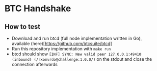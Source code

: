 # BTC Handshake
## How to test

- Download and run btcd (full node implementation written in Go), available (here)[https://github.com/btcsuite/btcd]
- Run this repository implementation with `make run`
- btcd should show `[INF] SYNC: New valid peer 127.0.0.1:49410 (inbound) (/rxonvrdo@challenge:1.0.0/)` on the stdout and close the connection afterwards